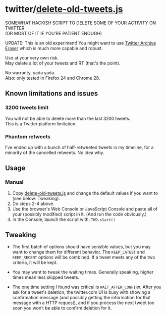 # twitter/[delete-old-tweets.js](delete-old-tweets.js)

SOMEWHAT HACKISH SCRIPT TO DELETE SOME OF YOUR ACTIVITY ON TWITTER  
(OR MOST OF IT IF YOU’RE PATIENT ENOUGH)

UPDATE: This is an old experiment! You might want to use [Twitter Archive Eraser](http://martani.github.io/Twitter-Archive-Eraser/) which is much more capable and robust.

Use at your very own risk.  
May delete a lot of your tweets and RT (that's the point).

No warranty, yada yada.  
Also: only tested in Firefox 24 and Chrome 28.

## Known limitations and issues

### 3200 tweets limit

You will not be able to delete more than the last 3200 tweets.  
This is a Twitter platform limitation.

### Phantom retweets

I’ve ended up with a bunch of half-retweeted tweets in my timeline, for a minority of the cancelled retweets. No idea why.

## Usage

### Manual

1. Copy [delete-old-tweets.js](delete-old-tweets.js) and change the default values if you want to (see below: Tweaking).
2. Do steps 2-4 above.
3. Use the browser's Web Console or JavaScript Console and paste all of your (possibly modified) script in it. (And run the code obviously.)
4. In the Console, launch the script with: `TWD.start()`

## Tweaking

- The first batch of options should have sensible values, but you may want to change them for different behavior. The `KEEP_LATEST` and `KEEP_RECENT` options will be combined. If a tweet meets any of the two criteria, it will be kept.

- You may want to tweak the waiting times. Generally speaking, higher times mean less skipped tweets.

- The one time setting I found was critical is `WAIT_AFTER_CONFIRM`. After you ask for a tweet's deletion, the twitter.com UI is busy with showing a confirmation message (and possibly getting the information for that message with a HTTP request), and if you process the next tweet too soon you won’t be able to confirm deletion for it.
